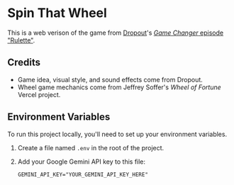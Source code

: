 # Spin That Wheel
This is a web verison of the game from [Dropout](https://dropout.tv)'s [*Game Changer* episode "Rulette"](https://www.dropout.tv/videos/rulette).

## Credits
- Game idea, visual style, and sound effects come from Dropout.
- Wheel game mechanics come from Jeffrey Soffer's *Wheel of Fortune* Vercel project.

## Environment Variables
To run this project locally, you'll need to set up your environment variables.
1.  Create a file named `.env` in the root of the project.
2.  Add your Google Gemini API key to this file:

    ```
    GEMINI_API_KEY="YOUR_GEMINI_API_KEY_HERE"
    ```
